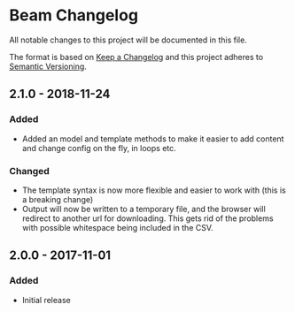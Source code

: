 # Beam Changelog

All notable changes to this project will be documented in this file.

The format is based on [Keep a Changelog](http://keepachangelog.com/) and this project adheres to [Semantic Versioning](http://semver.org/).

## 2.1.0 - 2018-11-24
### Added
- Added an model and template methods to make it easier to add content and change config on the fly, in loops etc.

### Changed
- The template syntax is now more flexible and easier to work with (this is a breaking change)
- Output will now be written to a temporary file, and the browser will redirect to another url for downloading. This gets rid of the problems with possible whitespace being included in the CSV.

## 2.0.0 - 2017-11-01
### Added
- Initial release
